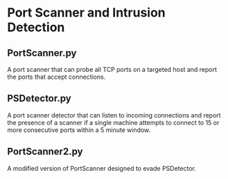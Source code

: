 # Port Scanner and Intrusion Detection

## PortScanner.py
A port scanner that can probe all TCP ports on a targeted host and report the ports that accept connections.

## PSDetector.py
A port scanner detector that can listen to incoming connections and report the presence of a scanner if a single machine attempts to connect to 15 or more consecutive ports within a 5 minute window.

## PortScanner2.py
A modified version of PortScanner designed to evade PSDetector. 